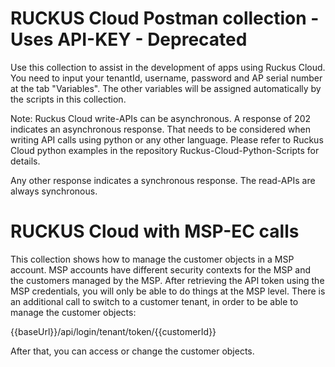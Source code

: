 # RUCKUS Cloud Postman collection - Uses API-KEY - Deprecated
Use this collection to assist in the development of apps using Ruckus Cloud. You need to input your
tenantId, username, password and AP serial number at the tab "Variables". The other variables will be 
assigned automatically by the scripts in this collection.

Note: Ruckus Cloud write-APIs can be asynchronous. A response of 202 indicates an asynchronous 
response. That needs to be considered when writing API calls using python or any other language. 
Please refer to Ruckus Cloud python examples in the repository Ruckus-Cloud-Python-Scripts for details.

Any other response indicates a synchronous response. The read-APIs are always synchronous.

# RUCKUS Cloud with MSP-EC calls
This collection shows how to manage the customer objects in a MSP account.
MSP accounts have different security contexts for the MSP and the customers managed by the MSP. After retrieving the API token using the MSP credentials, you will only be able to do things at the MSP level.
There is an additional call to switch to a customer tenant, in order to be able to manage the customer objects:
 
{{baseUrl}}/api/login/tenant/token/{{customerId}}
 
After that, you can access or change the customer objects.
